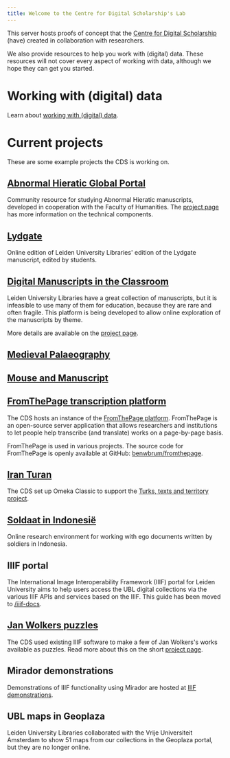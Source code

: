 ```yaml
---
title: Welcome to the Centre for Digital Scholarship's Lab
---
```


This server hosts proofs of concept that the
[Centre for Digital Scholarship][cds] (have) created in collaboration with
researchers.

[cds]: https://www.library.universiteitleiden.nl/about-us/centre-for-digital-scholarship

We also provide resources to help you work with (digital) data.
These resources will not cover every aspect of working with data,
although we hope they can get you started.

# Working with (digital) data

Learn about [working with (digital) data](working-with-data/index.md).

# Current projects

These are some example projects the CDS is working on.

## [Abnormal Hieratic Global Portal](abnormalhieratic/)

Community resource for studying Abnormal Hieratic manuscripts, developed in
cooperation with the Faculty of Humanities.
The [project page](projects/abnormal-hieratic.md) has more information on the
technical components.

## [Lydgate](lydgate/)

Online edition of Leiden University Libraries' edition of the Lydgate
manuscript, edited by students.

## [Digital Manuscripts in the Classroom](digmanclass/)

Leiden University Libraries have a great collection of manuscripts,
but it is infeasible to use many of them for education, because they
are rare and often fragile. This platform is being developed to allow
online exploration of the manuscripts by theme.

More details are available on the [project page](projects/digmanclass.md).

## [Medieval Palaeography](https://paleo.digitalscholarship.nl/)

## [Mouse and Manuscript](https://mouse.digitalscholarship.nl/)

## [FromThePage transcription platform](https://transcription.digitalscholarship.nl/)

The CDS hosts an instance of the
[FromThePage platform](https://fromthepage.com). FromThePage is an
open-source server application that allows researchers and institutions
to let people help transcribe (and translate) works on a page-by-page basis.

FromThePage is used in various projects. The source code for FromThePage
is openly available at GitHub: [benwbrum/fromthepage](https://github.com/benwbrum/fromthepage).

## [Iran Turan](https://iranturan.leiden.edu/)

The CDS set up Omeka Classic to support the [Turks, texts and territory project][iranproject].

[iranproject]: https://www.universiteitleiden.nl/en/research/research-projects/humanities/turks-texts-and-territory

## [Soldaat in Indonesië](https://indonesie.universiteitleiden.nl/)

Online research environment for working with ego documents written by soldiers
in Indonesia.

## IIIF portal

The International Image Interoperability Framework (IIIF) portal for Leiden
University aims to help users access the UBL digital collections via the
various IIIF APIs and services based on the IIIF.
This guide has been moved to [/iiif-docs](https://lab.library.universiteitleiden.nl/iiif-docs/).

## [Jan Wolkers puzzles](https://lab.library.universiteitleiden.nl/iiif-demo/puzzles.html)

The CDS used existing IIIF software to make a few of Jan Wolkers's works
available as puzzles.
Read more about this on the short [project page](projects/wolkers-puzzles.md).

## Mirador demonstrations

Demonstrations of IIIF functionality using Mirador are hosted at [IIIF demonstrations](iiif-demo/).

## UBL maps in Geoplaza

Leiden University Libraries collaborated with the Vrije Universiteit
Amsterdam to show 51 maps from our collections in the Geoplaza portal, but they
are no longer online.

